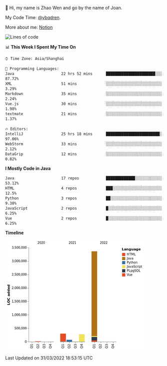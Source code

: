 :wave: Hi, my name is Zhao Wen and go by the name of Joan.

My Code Time: [@ybqdren](https://wakatime.com/@ybqdren).

More about me: [Notion](https://ybqdren.notion.site/ybqdren/Wen-Zhao-Java-03c1dd267cf5427c908cc5a01541717e)


<!--START_SECTION:waka-->
![Lines of code](https://img.shields.io/badge/From%20Hello%20World%20I%27ve%20Written-4%20Million%20lines%20of%20code-blue)

📊 **This Week I Spent My Time On** 

```text
⌚︎ Time Zone: Asia/Shanghai

💬 Programming Languages: 
Java                     22 hrs 52 mins      ██████████████████████░░░   87.72% 
XML                      51 mins             ░░░░░░░░░░░░░░░░░░░░░░░░░   3.29% 
Markdown                 35 mins             ░░░░░░░░░░░░░░░░░░░░░░░░░   2.24% 
Vue.js                   30 mins             ░░░░░░░░░░░░░░░░░░░░░░░░░   1.98% 
textmate                 21 mins             ░░░░░░░░░░░░░░░░░░░░░░░░░   1.37%

🔥 Editors: 
IntelliJ                 25 hrs 18 mins      ████████████████████████░   97.06% 
WebStorm                 33 mins             ░░░░░░░░░░░░░░░░░░░░░░░░░   2.12% 
DataGrip                 12 mins             ░░░░░░░░░░░░░░░░░░░░░░░░░   0.82%

```

**I Mostly Code in Java** 

```text
Java                     17 repos            █████████████░░░░░░░░░░░░   53.12% 
HTML                     4 repos             ███░░░░░░░░░░░░░░░░░░░░░░   12.5% 
Python                   3 repos             ██░░░░░░░░░░░░░░░░░░░░░░░   9.38% 
JavaScript               2 repos             █░░░░░░░░░░░░░░░░░░░░░░░░   6.25% 
Vue                      2 repos             █░░░░░░░░░░░░░░░░░░░░░░░░   6.25%

```


**Timeline**

![Chart not found](https://raw.githubusercontent.com/ybqdren/ybqdren/main/charts/bar_graph.png) 


 Last Updated on 31/03/2022 18:53:15 UTC
<!--END_SECTION:waka-->

